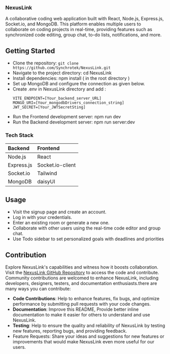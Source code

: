 ### NexusLink
A collaborative coding web application built with React, Node.js, Express.js, Socket.io, and MongoDB. This platform enables multiple users to collaborate on coding projects in real-time, providing features such as synchronized code editing, group chat, to-do lists, notifications, and more.

<!-- ### Features
- User Authentication: Signup and login functionality for secure access.
- Room Management: Enter existing rooms or generate new roomIds for collaboration.
- Real-time Code Editor: Synchronized code editing for seamless collaboration.
- Group Chat: Communicate with other users in real-time through a group chat.
- To-do Web App: Manage and prioritize tasks with a collaborative to-do list.
- Notifications: On-screen notifications for important events. -->

## Getting Started
- Clone the repository: 
```git clone https://github.com/Synchrotek/NexusLink.git```
- Navigate to the project directory: cd NexusLink
- Install dependencies: npm install ( in the root directory )
- Set up MongoDB and configure the connection as given below.
- Create .env in NexusLink directory and add :
  ```
  VITE_ENDPOINT=[Your_backend_server_URL]
  MONGO_URI=[Your_mongodbDrivers_connection_string]
  JWT_SECRET=[Your_JWTSecretSting]
  ```
- Run the Frontend development server: npm run dev
- Run the Backend development server: npm run server:dev
  
### Tech Stack 
Backend | Frontend 
| :--- | :--- 
Node.js | React
Express.js | Socket.io-client
Socket.io | Tailwind
MongoDB | daisyUI

## Usage
- Visit the signup page and create an account.
- Log in with your credentials.
- Enter an existing room or generate a new one.
- Collaborate with other users using the real-time code editor and group chat.
- Use Todo sidebar to set personalized goals with deadlines and priorities
  
## Contribution
Explore NexusLink's capabilities and witness how it boosts collaboration. Visit the [NexusLink GitHub Repository](https://github.com/Synchrotek/NexusLink.git) to access the code and contribute. Community contributions are welcomed to enhance NexusLink, including developers, designers, testers, and documentation enthusiasts.there are many ways you can contribute:
- **Code Contributions**: Help to enhance features, fix bugs, and optimize performance by submitting pull requests with your code changes.
- **Documentation**: Improve this README, Provide better inline documentation to make it easier for others to understand and use NexusLink.
- **Testing**: Help to ensure the quality and reliability of NexusLink by testing new features, reporting bugs, and providing feedback.
- Feature Requests: Share your ideas and suggestions for new features or improvements that would make NexusLink even more useful for our users.

